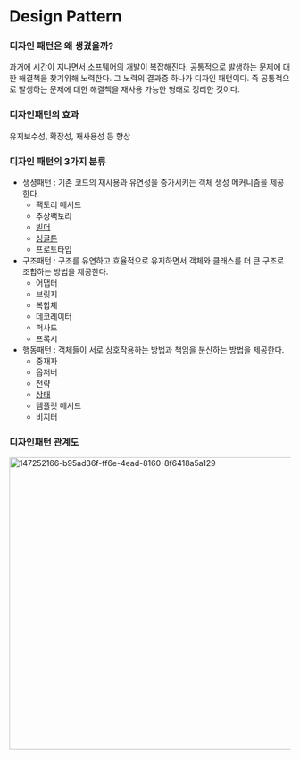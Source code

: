 # Design Pattern
### 디자인 패턴은 왜 생겼을까?
과거에 시간이 지나면서 소프퉤어의 개발이 복잡해진다.
공통적으로 발생하는 문제에 대한 해결책을 찾기위해 노력한다. 그 노력의 결과중 하나가 디자인 패턴이다.
즉 공통적으로 발생하는 문제에 대한 해결책을 재사용 가능한 형태로 정리한 것이다.

### 디자인패턴의 효과
유지보수성, 확장성, 재사용성 등 향상

### 디자인 패턴의 3가지 분류
- 생셩패턴 : 기존 코드의 재사용과 유연성을 증가시키는 객체 생성 메커니즘을 제공한다.
  - 팩토리 메서드
  - 추상팩토리
  - <a href="https://github.com/ghdeo/design-pattern/tree/1194af81c68f27672d4cb132f721387fbf71bb17/builder">빌더</a>
  - <a href="https://github.com/ghdeo/design-pattern/tree/1194af81c68f27672d4cb132f721387fbf71bb17/singleton">싱글톤</a>
  - 프로토타입
- 구조패턴 : 구조를 유연하고 효율적으로 유지하면서 객체와 클래스를 더 큰 구조로 조합하는 방법을 제공한다.
  - 어댑터
  - 브릿지
  - 복합체
  - 데코레이터
  - 퍼사드
  - 프록시
- 행동패턴 : 객체들이 서로 상호작용하는 방법과 책임을 분산하는 방법을 제공한다.
  - 중재자
  - 옵저버
  - 전략
  - <a href="https://github.com/ghdeo/design-pattern/tree/1194af81c68f27672d4cb132f721387fbf71bb17/state">상태</a>
  - 템플릿 메서드
  - 비지터
  
### 디자인패턴 관계도
<img width="524" alt="147252166-b95ad36f-ff6e-4ead-8160-8f6418a5a129" src="https://github.com/ghdeo/design-pattern/assets/82711279/e30ed55e-79fe-4d5c-82ec-bedac51436a7">
